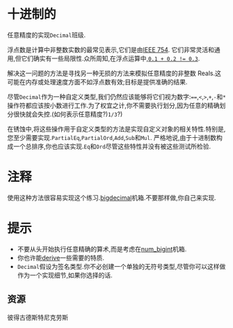 # 十进制的

任意精度的实现`Decimal`班级.

浮点数是计算中非整数实数的最常见表示,它们是由[IEEE 754](https://en.wikipedia.org/wiki/IEEE_754). 它们非常灵活和通用,但它们确实有一些局限性.众所周知,在浮点运算中,[`0.1 + 0.2 != 0.3`](http://0.30000000000000004.com/).

解决这一问题的方法是寻找另一种无损的方法来模拟任意精度的非整数 Reals.这可能在内存或处理速度方面不如浮点数有效;目标是提供准确的结果.

尽管`Decimal`作为一种自定义类型,我们仍然应该能够将它们视为数字:`==`,`<`,`>`,`+`,`-`和`*`操作符都应该按小数进行工作.为了权宜之计,你不需要执行划分,因为任意的精确划分很快就会失控.(如何表示任意精度?)`1/3`?)

在锈蚀中,将这些操作用于自定义类型的方法是实现自定义对象的相关特性.特别是,您至少需要实现.`PartialEq`,`PartialOrd`,`Add`,`Sub`和`Mul`. 严格地说,由于十进制数构成一个总排序,你也应该实现.`Eq`和`Ord`尽管这些特性并没有被这些测试所检验.

# 注释

使用这种方法很容易实现这个练习.[bigdecimal](https://crates.io/crates/bigdecimal)机箱.不要那样做,你自己来实现.

# 提示

- 不要从头开始执行任意精确的算术,而是考虑在[num_bigint](https://crates.io/crates/num-bigint)机箱.
- 你也许能[derive](https://doc.rust-lang.org/book/2018-edition/appendix-03-derivable-traits.html)一些需要的特质.
- `Decimal`假设为签名类型.你不必创建一个单独的无符号类型,尽管你可以这样做作为一个实现细节,如果你选择的话.

[help-page]: https://exercism.io/tracks/rust/learning
[modules]: https://doc.rust-lang.org/book/2018-edition/ch07-00-modules.html
[cargo]: https://doc.rust-lang.org/book/2018-edition/ch14-00-more-about-cargo.html
[rust-tests]: https://doc.rust-lang.org/book/2018-edition/ch11-02-running-tests.html

## 资源

彼得古德斯特尼克劳斯
